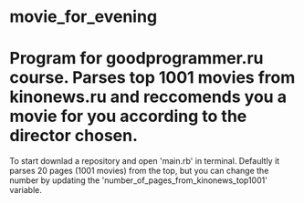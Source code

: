 # movie_for_evening
Program for goodprogrammer.ru course.  Parses top 1001 movies from kinonews.ru and reccomends you a movie for you according to the director chosen.
====================================================================================================================================================
To start downlad a repository and open 'main.rb' in terminal. Defaultly it parses 20 pages (1001 movies) from the top, but you can change the number by updating the 'number_of_pages_from_kinonews_top1001' variable. 
